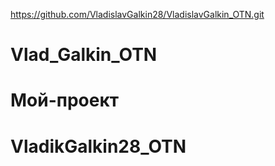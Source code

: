 https://github.com/VladislavGalkin28/VladislavGalkin_OTN.git

# Vlad_Galkin_OTN

# Мой-проект
# VladikGalkin28_OTN
